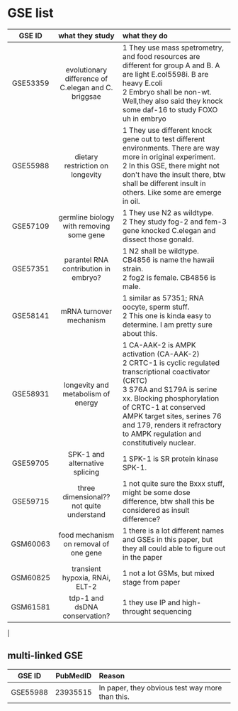 # GSE list #

| GSE ID       | what they study                                     | what they do 
|:------------:|:---------------------------------------------------:|:-------------
| GSE53359     | evolutionary difference of C.elegan and C. briggsae | 1 They use mass spetrometry, and food resources are different for group A and B. A are light E.col5598i. B are heavy E.coli <br> 2 Embryo shall be non-wt. Well,they also said they knock some daf-16 to study FOXO uh in embryo
| GSE55988     | dietary restriction on longevity                    | 1 They use different knock gene out to test different environments. There are way more in original experiment. <br> 2 In this GSE, there might not don't have the insult there, btw shall be different insult in others. Like some are emerge in oil.
| GSE57109     | germline biology with removing some gene            | 1 They use N2 as wildtype. <br> 2 They study fog-2 and fem-3 gene knocked C.elegan and dissect those gonald.
| GSE57351     | parantel RNA contribution in embryo?                | 1 N2 shall be wildtype. CB4856 is name the hawaii strain. <br> 2 fog2 is female. CB4856 is male.
| GSE58141     | mRNA turnover mechanism                             | 1 similar as 57351; RNA oocyte, sperm stuff. <br> 2 This one is kinda easy to determine. I am pretty sure about this.
| GSE58931     | longevity and metabolism of energy                  | 1 CA-AAK-2 is AMPK activation (CA-AAK-2) <br> 2  CRTC-1 is cyclic regulated transcriptional coactivator (CRTC) <br> 3 S76A and S179A is serine xx. Blocking phosphorylation of CRTC-1 at conserved AMPK target sites, serines 76 and 179, renders it refractory to AMPK regulation and constitutively nuclear. 
| GSE59705     | SPK-1 and alternative splicing                      | 1 SPK-1 is SR protein kinase SPK-1.
| GSE59715     | three dimensional?? not quite understand            | 1 not quite sure the Bxxx stuff, might be some dose difference, btw shall this be considered as insult difference? 
| GSM60063     | food mechanism on removal of one gene               | 1 there is a lot different names and GSEs in this paper, but they all could able to figure out in the paper
| GSM60825     | transient hypoxia, RNAi, ELT-2                      | 1 not a lot GSMs, but mixed stage from paper 
| GSM61581     | tdp-1 and dsDNA conservation?                       | 1 they use IP and high-throught sequencing
| 

## multi-linked GSE ##

| GSE ID   |  PubMedID  | Reason
|:--------:|:----------:|:------ 
| GSE55988 | 23935515   | In paper, they obvious test way more than this.